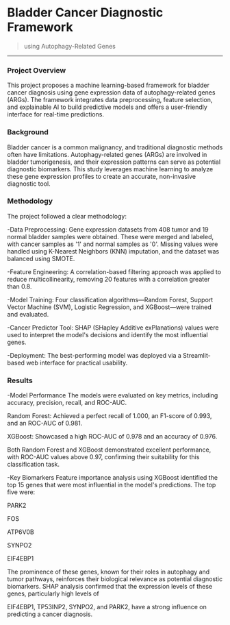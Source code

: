 # Bladder Cancer Diagnostic Framework 
> using Autophagy-Related Genes
____
### Project Overview
This project proposes a machine learning-based framework for bladder cancer diagnosis using gene expression data of autophagy-related genes (ARGs). The framework integrates data preprocessing, feature selection, and explainable AI to build predictive models and offers a user-friendly interface for real-time predictions.





### Background
Bladder cancer is a common malignancy, and traditional diagnostic methods often have limitations. Autophagy-related genes (ARGs) are involved in bladder tumorigenesis, and their expression patterns can serve as potential diagnostic biomarkers. This study leverages machine learning to analyze these gene expression profiles to create an accurate, non-invasive diagnostic tool.





### Methodology
The project followed a clear methodology:


-Data Preprocessing: Gene expression datasets from 408 tumor and 19 normal bladder samples were obtained. These were merged and labeled, with cancer samples as '1' and normal samples as '0'. Missing values were handled using K-Nearest Neighbors (KNN) imputation, and the dataset was balanced using SMOTE.






-Feature Engineering: A correlation-based filtering approach was applied to reduce multicollinearity, removing 20 features with a correlation greater than 0.8.




-Model Training: Four classification algorithms—Random Forest, Support Vector Machine (SVM), Logistic Regression, and XGBoost—were trained and evaluated.



-Cancer Predictor Tool: SHAP (SHapley Additive exPlanations) values were used to interpret the model's decisions and identify the most influential genes.






-Deployment: The best-performing model was deployed via a Streamlit-based web interface for practical usability.


### Results
-Model Performance
The models were evaluated on key metrics, including accuracy, precision, recall, and ROC-AUC.


Random Forest: Achieved a perfect recall of 1.000, an F1-score of 0.993, and an ROC-AUC of 0.981.






XGBoost: Showcased a high ROC-AUC of 0.978 and an accuracy of 0.976.




Both Random Forest and XGBoost demonstrated excellent performance, with ROC-AUC values above 0.97, confirming their suitability for this classification task.



-Key Biomarkers
Feature importance analysis using XGBoost identified the top 15 genes that were most influential in the model's predictions. The top five were:

PARK2

FOS

ATP6V0B

SYNPO2

EIF4EBP1

The prominence of these genes, known for their roles in autophagy and tumor pathways, reinforces their biological relevance as potential diagnostic biomarkers. SHAP analysis confirmed that the expression levels of these genes, particularly high levels of 


EIF4EBP1, TP53INP2, SYNPO2, and PARK2, have a strong influence on predicting a cancer diagnosis.
